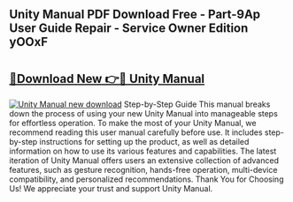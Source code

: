 ## Unity Manual PDF Download Free - Part-9Ap User Guide Repair - Service Owner Edition yOOxF

# <h2><a href="http://cf26510.oget.top/?id=Unity+Manual">🔗Download New 👉🔴 Unity Manual</a></h2>

[![Unity Manual new download](https://i.imgur.com/5g1atiW.png)](http://cf26510.oget.top/?id=Unity+Manual)
Step-by-Step Guide This manual breaks down the process of using your new Unity Manual into manageable steps for effortless operation. To make the most of your Unity Manual, we recommend reading this user manual carefully before use. It includes step-by-step instructions for setting up the product, as well as detailed information on how to use its various features and capabilities. The latest iteration of Unity Manual offers users an extensive collection of advanced features, such as gesture recognition, hands-free operation, multi-device compatibility, and personalized recommendations. Thank You for Choosing Us! We appreciate your trust and support Unity Manual.
